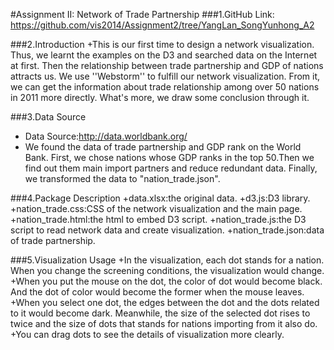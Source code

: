 ﻿#Assignment II: Network of Trade Partnership 
###1.GitHub Link: https://github.com/vis2014/Assignment2/tree/YangLan_SongYunhong_A2

###2.Introduction
+This is our first time to design a network visualization. Thus, we learnt the examples on the D3 and searched data on the Internet at first. Then the relationship between trade partnership and GDP of nations attracts us. We use ''Webstorm'' to fulfill our network visualization. From it, we can get the information about trade relationship among over 50 nations in 2011 more directly. What's more, we draw some conclusion through it.

###3.Data Source
+ Data Source:http://data.worldbank.org/
+ We found the data of trade partnership and GDP rank on the World Bank. First, we chose nations whose GDP ranks in the top 50.Then we find out them main import partners and reduce redundant data. Finally, we transformed the data to "nation_trade.json".  

###4.Package Description
+data.xlsx:the original data.
+d3.js:D3 library.
+nation_trade.css:CSS of the network visualization and the main page.
+nation_trade.html:the html to embed D3 script.
+nation_trade.js:the D3 script to read network data and create visualization.
+nation_trade.json:data of trade partnership.

###5.Visualization Usage
+In the visualization, each dot stands for a nation. When you change the screening conditions, the visualization would change.
+When you put the mouse on the dot, the color of dot would become black. And the dot of color would become the former when the mouse leaves.
+When you select one dot, the edges between the dot and the dots related to it would become dark. Meanwhile, the size of the selected dot rises to twice and the size of dots that stands for nations importing from it also do.
+You can drag dots to see the details of visualization more clearly.

